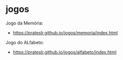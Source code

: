 # jogos
Jogo da Memória:<br>
- https://prateslr.github.io/jogos/memoria/index.html

Jogo do ALfabeto:<br>
- https://prateslr.github.io/jogos/alfabeto/index.html
